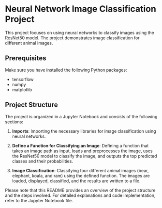 # Neural Network Image Classification Project

This project focuses on using neural networks to classify images using the ResNet50 model. The project demonstrates image classification for different animal images.

## Prerequisites

Make sure you have installed the following Python packages:

- tensorflow
- numpy
- matplotlib

## Project Structure

The project is organized in a Jupyter Notebook and consists of the following sections:

1. **Imports**: Importing the necessary libraries for image classification using neural networks.

2. **Define a Function for Classifying an Image**: Defining a function that takes an image path as input, loads and preprocesses the image, uses the ResNet50 model to classify the image, and outputs the top predicted classes and their probabilities.

3. **Image Classification**: Classifying four different animal images (bear, elephant, koala, and ram) using the defined function. The images are loaded, displayed, classified, and the results are written to a file.

Please note that this README provides an overview of the project structure and the steps involved. For detailed explanations and code implementation, refer to the Jupyter Notebook file.
